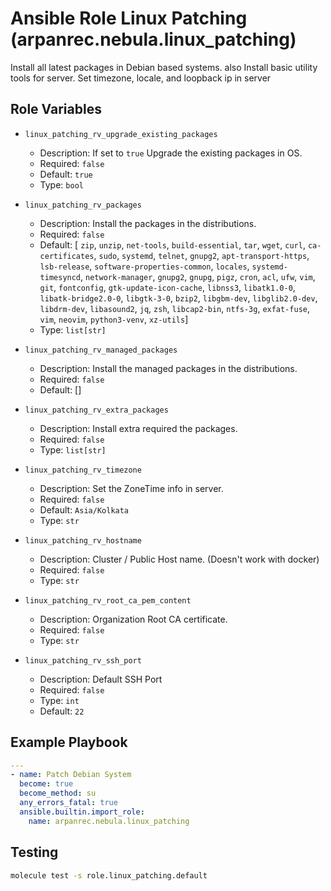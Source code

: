 # Ansible Role Linux Patching (arpanrec.nebula.linux_patching)

Install all latest packages in Debian based systems. also Install basic utility tools for server.
Set timezone, locale, and loopback ip in server

## Role Variables

- `linux_patching_rv_upgrade_existing_packages`

  - Description: If set to `true` Upgrade the existing packages in OS.
  - Required: `false`
  - Default: `true`
  - Type: `bool`

- `linux_patching_rv_packages`

  - Description: Install the packages in the distributions.
  - Required: `false`
  - Default: [ `zip`, `unzip`, `net-tools`, `build-essential`, `tar`, `wget`, `curl`, `ca-certificates`, `sudo`, `systemd`, `telnet`, `gnupg2`, `apt-transport-https`, `lsb-release`, `software-properties-common`, `locales`, `systemd-timesyncd`, `network-manager`, `gnupg2`, `gnupg`, `pigz`, `cron`, `acl`, `ufw`, `vim`, `git`, `fontconfig`, `gtk-update-icon-cache`, `libnss3`, `libatk1.0-0`, `libatk-bridge2.0-0`, `libgtk-3-0`, `bzip2`, `libgbm-dev`, `libglib2.0-dev`, `libdrm-dev`, `libasound2`, `jq`, `zsh`, `libcap2-bin`, `ntfs-3g`, `exfat-fuse`, `vim`, `neovim`, `python3-venv`, `xz-utils`]
  - Type: `list[str]`

- `linux_patching_rv_managed_packages`
  - Description: Install the managed packages in the distributions.
  - Required: `false`
  - Default: []

- `linux_patching_rv_extra_packages`

  - Description: Install extra required the packages.
  - Required: `false`
  - Type: `list[str]`

- `linux_patching_rv_timezone`

  - Description: Set the ZoneTime info in server.
  - Required: `false`
  - Default: `Asia/Kolkata`
  - Type: `str`

- `linux_patching_rv_hostname`

  - Description: Cluster / Public Host name. (Doesn't work with docker)
  - Required: `false`
  - Type: `str`

- `linux_patching_rv_root_ca_pem_content`
  - Description: Organization Root CA certificate.
  - Required: `false`
  - Type: `str`

- `linux_patching_rv_ssh_port`
  - Description: Default SSH Port
  - Required: `false`
  - Type: `int`
  - Default: `22`

## Example Playbook

```yaml
---
- name: Patch Debian System
  become: true
  become_method: su
  any_errors_fatal: true
  ansible.builtin.import_role:
    name: arpanrec.nebula.linux_patching
```

## Testing

```bash
molecule test -s role.linux_patching.default
```

